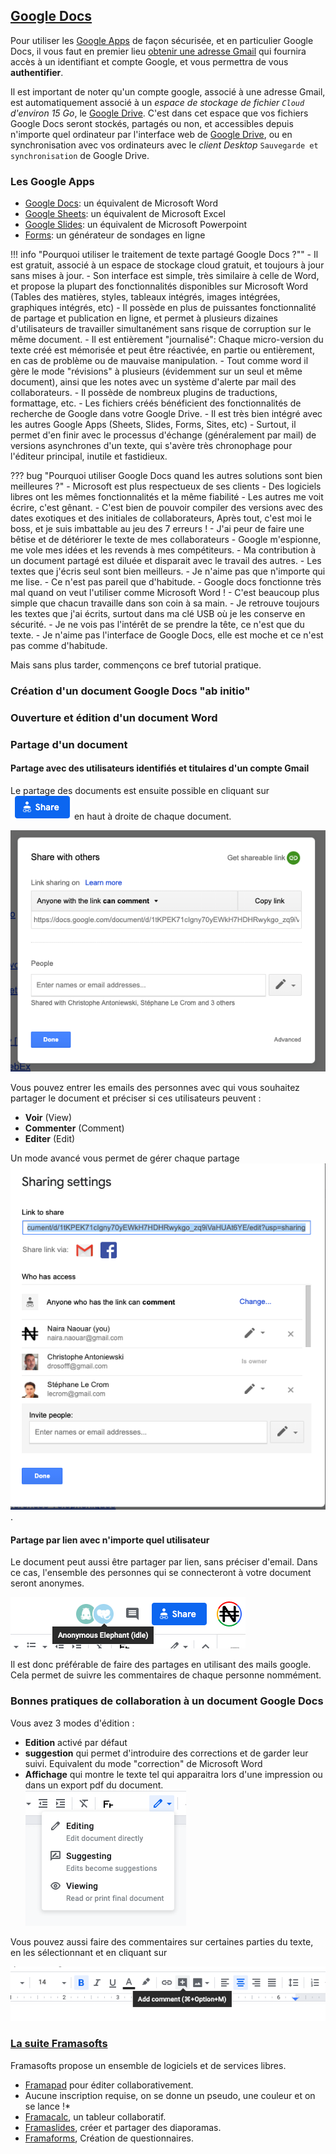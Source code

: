 ## [Google Docs](https://gsuite.google.com/features/)

Pour utiliser les [Google Apps](https://gsuite.google.com/features/) de façon sécurisée,
et en particulier Google Docs, il vous
faut en premier lieu [obtenir une adresse Gmail](https://accounts.google.com/) qui
fournira accès à un
identifiant et compte Google, et vous permettra de vous **authentifier**.

Il est important de noter qu'un compte google, associé à une adresse Gmail, est automatiquement
associé à un *espace de stockage de fichier  `Cloud` d'environ 15 Go*, le
[Google Drive](https://www.google.com/intl/fr_ALL/drive/).
C'est dans cet espace que vos fichiers Google Docs seront stockés, partagés ou non, et accessibles depuis
n'importe quel ordinateur par l'interface web de [Google Drive](https://drive.google.com/),
ou en synchronisation avec vos ordinateurs avec le *client Desktop* `Sauvegarde et
synchronisation` de Google Drive.

### Les Google Apps

* [Google Docs](https://gsuite.google.com/products/docs/): un équivalent de Microsoft Word
* [Google Sheets](https://gsuite.google.com/products/sheets/): un équivalent de Microsoft Excel
* [Google Slides](https://gsuite.google.com/products/slides/): un équivalent de Microsoft Powerpoint
* [Forms](https://gsuite.google.com/products/forms/): un générateur de sondages en ligne


!!! info "Pourquoi utiliser le traitement de texte partagé Google Docs ?""
    - Il est gratuit, associé à un espace de stockage cloud gratuit, et toujours à jour sans mises à jour.
    - Son interface est simple, très similaire à celle de Word, et propose la plupart des fonctionnalités
    disponibles sur Microsoft Word (Tables des matières, styles, tableaux intégrés, images intégrées,
    graphiques intégrés, etc)
    - Il possède en plus de puissantes fonctionnalité de partage et publication en ligne, et permet
    à plusieurs dizaines d'utilisateurs de  travailler simultanément sans risque de corruption sur le même
    document.
    - Il est entièrement "journalisé": Chaque micro-version du texte créé est mémorisée et peut être
    réactivée, en partie ou entièrement, en cas de problème ou de mauvaise manipulation.
    - Tout comme word il gère le mode "révisions" à plusieurs (évidemment sur un seul et même document),
    ainsi que les notes avec un système d'alerte par mail des collaborateurs.
    - Il possède de nombreux plugins de traductions, formattage, etc.
    - Les fichiers créés bénéficient des fonctionnalités de recherche de Google dans votre Google Drive.
    - Il est très bien intégré avec les autres Google Apps (Sheets, Slides, Forms, Sites, etc)
    - Surtout, il permet d'en finir avec le processus d'échange (généralement par mail) de versions
    asynchrones d'un texte, qui s'avère très chronophage pour l'éditeur principal, inutile et fastidieux.

??? bug "Pourquoi utiliser Google Docs quand les autres solutions sont bien meilleures ?"
    - Microsoft est plus respectueux de ses clients
    - Des logiciels libres ont les mêmes fonctionnalités et la même fiabilité
    - Les autres me voit écrire, c'est gênant.
    - C'est bien de pouvoir compiler des versions avec des dates exotiques et des initiales de collaborateurs,
    Après tout, c'est moi le boss, et je suis imbattable au jeu des 7 erreurs !
    - J'ai peur de faire une bêtise et de détériorer le texte de mes collaborateurs
    - Google m'espionne, me vole mes idées et les revends à mes compétiteurs.
    - Ma contribution à un document partagé est diluée et disparait avec le travail des autres.
    - Les textes que j'écris seul sont bien meilleurs.
    - Je n'aime pas que n'importe qui me lise.
    - Ce n'est pas pareil que d'habitude.
    - Google docs fonctionne très mal quand on veut l'utiliser comme Microsoft Word !
    - C'est beaucoup plus simple que chacun travaille dans son coin à sa main.
    - Je retrouve toujours les textes que j'ai écrits, surtout dans ma clé USB où je les conserve
    en sécurité.
    - Je ne vois pas l'intérêt de se prendre la tête, ce n'est que du texte.
    - Je n'aime pas l'interface de Google Docs, elle est moche et ce n'est pas comme d'habitude.

Mais sans plus tarder, commençons ce bref tutorial pratique.

### Création d'un document Google Docs "ab initio"

### Ouverture et édition d'un document Word

### Partage d'un document

#### Partage avec des utilisateurs identifiés et titulaires d'un compte Gmail

Le partage des documents est ensuite possible en cliquant sur ![Share](../images/share_button.png) en haut à droite de chaque document.

![Share](../images/share_menu.png) 


Vous pouvez entrer les emails des personnes avec qui vous souhaitez partager le document et préciser si ces utilisateurs peuvent :
* **Voir** (View) 
* **Commenter** (Comment)
* **Editer** (Edit)


Un mode avancé vous permet de gérer chaque partage ![individuellement](../images/share_advanced.png).


#### Partage par lien avec n'importe quel utilisateur
Le document peut aussi être partager par lien, sans préciser d'email.
Dans ce cas, l'ensemble des personnes qui se connecteront à votre document seront anonymes.


![anonymes](../images/anonymous.png)


Il est donc préférable de faire des partages en utilisant des mails google. Cela permet de suivre les commentaires de chaque personne nommément.

### Bonnes pratiques de collaboration à un document Google Docs

Vous avez 3 modes d'édition : 
* **Edition** activé par défaut
* **suggestion** qui permet d'introduire des corrections et de garder leur suivi. Equivalent du mode "correction" de Microsoft Word
* **Affichage** qui montre le texte tel qui apparaitra lors d'une impression ou dans un export pdf du document.
![editing_mode](../images/editing_mode.png)

Vous pouvez aussi faire des commentaires sur certaines parties du texte, en les sélectionnant et en cliquant sur 

![comment](../images/add_comment.png)



### [La suite Framasofts](https://framasoft.org/fr/)

Framasofts propose un ensemble de logiciels et de services libres.

* [Framapad](https://framapad.org/fr/) pour éditer collaborativement.
* Aucune inscription requise, on se donne un pseudo, une couleur et on se lance !*
* [Framacalc](https://accueil.framacalc.org/fr/), un tableur collaboratif.
* [Framaslides](https://framaslides.org/login), créer et partager des diaporamas.
* [Framaforms](https://framaforms.org/), Création de questionnaires.


